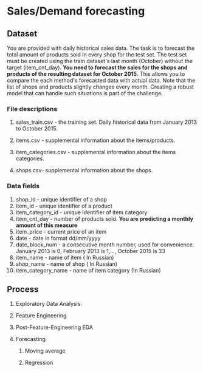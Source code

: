 # Sales/Demand forecasting

## Dataset 


You are provided with daily historical sales data. The task is to forecast the total amount of products sold in every shop for the test set. The test set must be created using the train dataset's last month (October) without the target (item_cnt_day). **You need to forecast the sales for the shops and products of the resulting dataset for October 2015.** This allows you to compare the each method's forecasted data with actual data. Note that the list of shops and products slightly changes every month. Creating a robust model that can handle such situations is part of the challenge.

### File descriptions

  
1. sales_train.csv - the training set. Daily historical data from January 2013 to October 2015.

2. items.csv - supplemental information about the items/products.

3. item_categories.csv - supplemental information about the items categories.

4. shops.csv- supplemental information about the shops.

### Data fields

1. shop_id - unique identifier of a shop
2. item_id - unique identifier of a product
3. item_category_id - unique identifier of item category
4. item_cnt_day - number of products sold. **You are predicting a monthly amount of this measure**
5. item_price - current price of an item
6. date - date in format dd/mm/yyyy
7. date_block_num - a consecutive month number, used for convenience. January 2013 is 0, February 2013 is 1,..., October 2015 is 33
8. item_name - name of item ( In Russian)
9. shop_name - name of shop ( In Russian)
10. item_category_name - name of item category (In Russian)

## Process

1. Exploratory Data Analysis

2. Feature Engineering

3. Post-Feature-Engineering EDA

4. Forecasting

	1. Moving average

	2. Regression
